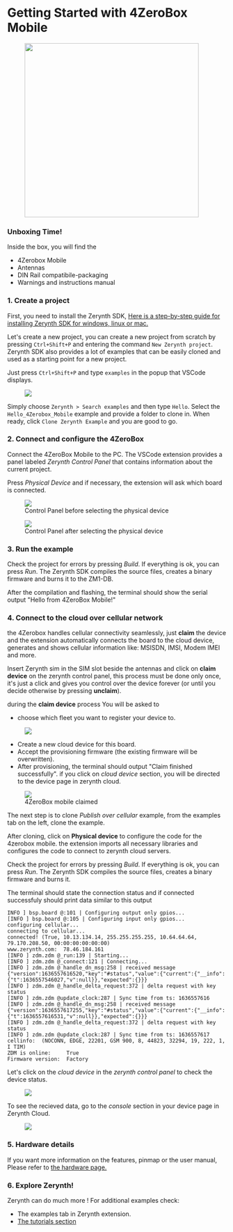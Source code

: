 # **Getting Started with 4ZeroBox Mobile**

<figure>
  <a data-fancybox="gallery" href="../img/4zb_mobile.png">
  <img src="../img/4zb_mobile.png"width="400" />
  </a>
</figure>


### **Unboxing Time!**

Inside the box, you will find the 

*  4Zerobox Mobile
*  Antennas
*  DIN Rail compatibile-packaging
*  Warnings and instructions manual


### **1. Create a project**

First, you need to install the Zerynth SDK, [Here is a step-by-step guide for installing Zerynth SDK for windows, linux or mac.](sdk_guide.md)


Let's create a new project, you can create a new project from scratch by pressing `Ctrl+Shift+P` and entering the command `New Zerynth project`.
Zerynth SDK also provides a lot of examples that can be easily cloned and used as a starting point for a new project.

Just press `Ctrl+Shift+P` and type `examples` in the popup that VSCode displays.

<figure>
  <a data-fancybox="gallery" href="../img/example.jpg">
  <img src="../img/example.jpg" />
  </a>
</figure>

Simply choose `Zerynth > Search examples` and then type `Hello`. Select the `Hello_4Zerobox_Mobile` example and provide a folder to clone in. When ready, click `Clone Zerynth Example` and you are good to go.

### **2. Connect and configure the 4ZeroBox**

Connect the 4ZeroBox Mobile to the PC. The VSCode extension provides a panel labeled *Zerynth Control Panel* that contains information about the current project.

Press *Physical Device* and if necessary, the extension will ask which board is connected.

<figure>
  <a data-fancybox="gallery" href="../img/control_panel_no_device.jpg">
  <img src="../img/control_panel_no_device.jpg" />
  </a>
  <figcaption>Control Panel before selecting the physical device</figcaption>
</figure>

<figure>
  <a data-fancybox="gallery" href="../img/control_panel_with_4zb_mobile.jpg">
  <img src="../img/control_panel_with_4zb_mobile.jpg" />
  </a>
  <figcaption>Control Panel after selecting the physical device</figcaption>
</figure>


### **3. Run the example**

Check the project for errors by pressing *Build*. If everything is ok, you can press *Run*. The Zerynth SDK compiles the source files, creates a binary firmware and burns it to the ZM1-DB.

After the compilation and flashing, the terminal should show the serial output "Hello from 4ZeroBox Mobile!"

### **4. Connect to the cloud over cellular network**


the 4Zerobox handles cellular connectivity seamlessly, just **claim** the device and the extension automatically connects the board to the cloud device, generates and shows cellular information like: MSISDN, IMSI, Modem IMEI and more.


Insert Zerynth sim in the SIM slot beside the antennas and click on **claim device** on the zerynth control panel, this process must be done only once, it's just a click and gives you control over the device forever (or until you decide otherwise by pressing **unclaim**).

during the **claim device** process You will be asked to 

*  choose which fleet you want to register your device to.

<figure>
  <a data-fancybox="gallery" href="../img/provision1.jpg">
  <img src="../img/provision1.jpg" />
  </a>
</figure>

*  Create a new cloud device for this board.
*  Accept the provisioning firmware (the existing firmware will be overwritten).
*  After provisioning, the terminal should output "Claim finished successfully".
if you click on *cloud device* section, you will be directed to the device page in zerynth cloud.

<figure>
  <a data-fancybox="gallery" href="../img/after_prov_4zb_mob.jpg">
  <img src="../img/after_prov_4zb_mob.jpg" />
  </a>
  <figcaption>4ZeroBox mobile claimed</figcaption>
</figure>

The next step is to clone *Publish over cellular* example, from the examples tab on the left, clone the example.


After cloning, click on **Physical device** to configure the code for the 4zerobox mobile.
the extension imports all necessary libraries and configures the code to connect to zerynth cloud servers.

Check the project for errors by pressing *Build*. If everything is ok, you can press *Run*. The Zerynth SDK compiles the source files, creates a binary firmware and burns it.

The terminal should state the connection status and if connected successfuly should print data similar to this output

```
INFO ] bsp.board @:101 | Configuring output only gpios...
[INFO ] bsp.board @:105 | Configuring input only gpios...
configuring cellular...
connecting to cellular...
connected! (True, 10.13.134.14, 255.255.255.255, 10.64.64.64, 79.170.208.50, 00:00:00:00:00:00)
www.zerynth.com:  78.46.184.161
[INFO ] zdm.zdm @_run:139 | Starting...
[INFO ] zdm.zdm @_connect:121 | Connecting...
[INFO ] zdm.zdm @_handle_dn_msg:258 | received message {"version":1636557616520,"key":"#status","value":{"current":{"__info":{"t":1636557546027,"v":null}},"expected":{}}}
[INFO ] zdm.zdm @_handle_delta_request:372 | delta request with key status
[INFO ] zdm.zdm @update_clock:287 | Sync time from ts: 1636557616
[INFO ] zdm.zdm @_handle_dn_msg:258 | received message {"version":1636557617255,"key":"#status","value":{"current":{"__info":{"t":1636557616531,"v":null}},"expected":{}}}
[INFO ] zdm.zdm @_handle_delta_request:372 | delta request with key status
[INFO ] zdm.zdm @update_clock:287 | Sync time from ts: 1636557617
cellinfo:  (NOCONN, EDGE, 22201, GSM 900, 8, 44823, 32294, 19, 222, 1, I TIM)
ZDM is online:     True
Firmware version:  Factory
```
Let's click on the *cloud device* in the *zerynth control panel* to check the device status.

<figure>
  <a data-fancybox="gallery" href="../img/after_connection_4zb_mobile.jpg">
  <img src="../img/after_connection_4zb_mobile.jpg" />
  </a>
</figure>

To see the recieved data, go to the *console* section in your device page in Zerynth Cloud.

<figure>
  <a data-fancybox="gallery" href="../img/console_section_zerynth_cloud.jpg">
  <img src="../img/console_section_zerynth_cloud.jpg" />
  </a>
</figure>

### **5. Hardware details**

If you want more information on the features, pinmap or the user manual, Please refer to [the hardware page.](../../hardware/4ZeroBox_mobile/)

### **6. Explore Zerynth!**
Zerynth can do much more ! For additional examples check:

- The examples tab in Zerynth extension.
- [The tutorials section](../../tutorials/)
